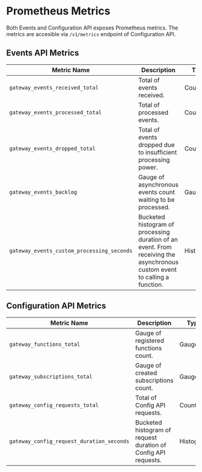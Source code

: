 # Prometheus Metrics

Both Events and Configuration API exposes Prometheus metrics. The metrics are accesible via `/v1/metrics` endpoint of Configuration API.

## Events API Metrics

| Metric Name                       | Description                                                  | Type    | Labels           |
| --------------------------------- | ------------------------------------------------------------ | ------- | ---------------- |
| `gateway_events_received_total`   | Total of events received.                                    | Counter | `space`,  `type` |
| `gateway_events_processed_total`  | Total of processed events.                                   | Counter | `space`, `type`  |
| `gateway_events_dropped_total`    | Total of events dropped due to insufficient processing power. | Counter | `space`, `type`  |
| `gateway_events_backlog`          | Gauge of asynchronous events count waiting to be processed.  | Gauge   |                  |
| `gateway_events_custom_processing_seconds` | Bucketed histogram of processing duration of an event. From receiving the asynchronous custom event to calling a function. | Histogram | |

## Configuration API Metrics

| Metric Name                               | Description                                                  | Type      | Labels                            |
| ----------------------------------------- | ------------------------------------------------------------ | --------- | --------------------------------- |
| `gateway_functions_total`                 | Gauge of registered functions count.                         | Gauge     | `space`                           |
| `gateway_subscriptions_total`             | Gauge of created subscriptions count.                        | Gauge     | `space`                           |
| `gateway_config_requests_total`           | Total of Config API requests.                                | Counter   | `space`,  `resource`, `operation` |
| `gateway_config_request_duration_seconds` | Bucketed histogram of request duration of Config API requests. | Histogram |                                   |
